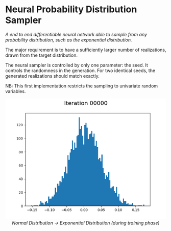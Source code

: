 # Neural Probability Distribution Sampler
*A end to end differentiable neural network able to sample from any probability distribution, such as the exponential distribution.*

The major requirement is to have a sufficiently larger number of realizations, drawn from the target distribution.

The neural sampler is controlled by only one parameter: the seed. It controls the randomness in the generation. For two identical seeds, the generated realizations should match exactly.

NB: This first implementation restricts the sampling to univariate random variables.


<p align="center">
  <img src="figs/going_from_normal_to_exp_dist.gif">
  <br><i>Normal Distribution -> Exponential Distribution (during training phase)</i>
</p>

